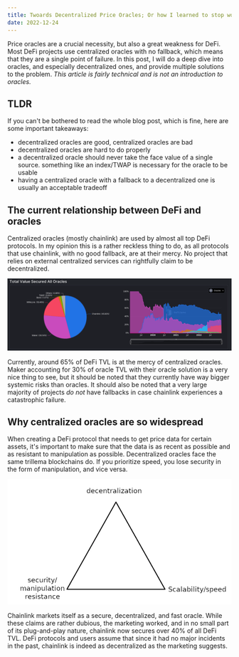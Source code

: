 ```yaml
---
title: Twoards Decentralized Price Oracles; Or how I learned to stop worrying and love the TWAP
date: 2022-12-24
---
```


Price oracles are a crucial necessity, but also a great weakness for DeFi. Most DeFi projects use centralized oracles
with no fallback, which means that they are a single point of failure. In this post, I will do a deep dive into oracles,
and especially decentralized ones, and provide multiple solutions to the problem. *This article is fairly technical and 
is not an introduction to oracles.*

## TLDR

If you can't be bothered to read the whole blog post, which is fine, here are some important takeaways:

- decentralized oracles are good, centralized oracles are bad
- decentralized oracles are hard to do properly
- a decentralized oracle should never take the face value of a single source. something like an index/TWAP is necessary
for the oracle to be usable
- having a centralized oracle with a fallback to a decentralized one is usually an acceptable tradeoff

## The current relationship between DeFi and oracles

Centralized oracles (mostly chainlink) are used by almost all top DeFi protocols. In my opinion this is a
rather reckless thing to do, as all protocols that use chainlink, with no good fallback, are at their mercy. No project
that relies on external centralized services can rightfully claim to be decentralized.

![Breakdown of oracles by TVL.](./defilamaOracleTvl.png)

Currently, around 65% of DeFi TVL is at the mercy of centralized oracles. Maker accounting for 30% of oracle TVL with
their oracle solution is a very nice thing to see, but it should be noted that they currently have way bigger systemic
risks than oracles. It should also be noted that a very large majority of projects *do not* have fallbacks in case 
chainlink experiences a catastrophic failure.

## Why centralized oracles are so widespread

When creating a DeFi protocol that needs to get price data for certain assets, it's important to make sure that the data
is as recent as possible and as resistant to manipulation as possible. Decentralized oracles face the same trillema 
blockchains do. If you prioritize speed, you lose security in the form of manipulation, and vice versa.

![Oracle trillema](./trillema.png)

Chainlink markets itself as a secure, decentralized, and fast oracle. While these claims are rather dubious, the
marketing worked, and in no small part of its plug-and-play nature, chainlink now secures over 40% of all DeFi TVL.
DeFi protocols and users assume that since it had no major incidents in the past, chainlink is indeed as decentralized
as the marketing suggests.